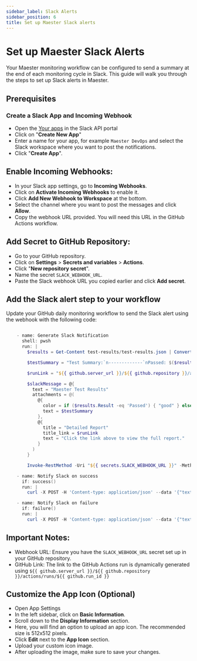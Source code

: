 ```yaml
---
sidebar_label: Slack Alerts
sidebar_position: 6
title: Set up Maester Slack alerts
---
```


# Set up Maester Slack Alerts

Your Maester monitoring workflow can be configured to send a summary at the end of each monitoring cycle in Slack. This guide will walk you through the steps to set up Slack alerts in Maester.

## Prerequisites

### Create a Slack App and Incoming Webhook
- Open the [Your apps](https://api.slack.com/apps) in the Slack API portal
- Click on "**Create New App**"
- Enter a name for your app, for example `Maester DevOps` and select the Slack workspace where you want to post the notifications.
- Click "**Create App**".

## Enable Incoming Webhooks:
- In your Slack app settings, go to **Incoming Webhooks**.
- Click on **Activate Incoming Webhooks** to enable it.
- Click **Add New Webhook to Workspace** at the bottom.
- Select the channel where you want to post the messages and click **Allow**.
- Copy the webhook URL provided. You will need this URL in the GitHub Actions workflow.

## Add Secret to GitHub Repository:
- Go to your GitHub repository.
- Click on **Settings** > **Secrets and variables** > **Actions**.
- Click "**New repository secret**".
- Name the secret `SLACK_WEBHOOK_URL`.
- Paste the Slack webhook URL you copied earlier and click **Add secret**.

## Add the Slack alert step to your workflow
Update your GitHub daily monitoring workflow to send the Slack alert using the webhook with the following code:

```powershell

    - name: Generate Slack Notification
      shell: pwsh
      run: |
        $results = Get-Content test-results/test-results.json | ConvertFrom-Json

        $testSummary = "Test Summary:`n-------------`nPassed: $($results.PassedCount)`nFailed: $($results.FailedCount)`nSkipped: $($results.SkippedCount)`nTotal: $($results.TotalCount)"

        $runLink = "${{ github.server_url }}/${{ github.repository }}/actions/runs/${{ github.run_id }}"

        $slackMessage = @{
          text = "Maester Test Results"
          attachments = @(
            @{
              color = if ($results.Result -eq 'Passed') { "good" } else { "danger" }
              text = $testSummary
            },
            @{
              title = "Detailed Report"
              title_link = $runLink
              text = "Click the link above to view the full report."
            }
          )
        }

        Invoke-RestMethod -Uri "${{ secrets.SLACK_WEBHOOK_URL }}" -Method Post -ContentType 'application/json' -Body ($slackMessage | ConvertTo-Json -Depth 4)

    - name: Notify Slack on success
      if: success()
      run: |
        curl -X POST -H 'Content-type: application/json' --data '{"text":"Maester tests passed!"}' "${{ secrets.SLACK_WEBHOOK_URL }}"

    - name: Notify Slack on failure
      if: failure()
      run: |
        curl -X POST -H 'Content-type: application/json' --data '{"text":"Maester tests failed!"}' "${{ secrets.SLACK_WEBHOOK_URL }}"
```

## Important Notes:
- Webhook URL: Ensure you have the `SLACK_WEBHOOK_URL` secret set up in your GitHub repository.
- GitHub Link: The link to the GitHub Actions run is dynamically generated using `${{ github.server_url }}/${{ github.repository }}/actions/runs/${{ github.run_id }}`

## Customize the App Icon (Optional)
- Open App Settings
- In the left sidebar, click on **Basic Information**.
- Scroll down to the **Display Information** section.
- Here, you will find an option to upload an app icon. The recommended size is 512x512 pixels.
- Click **Edit** next to the **App Icon** section.
- Upload your custom icon image.
- After uploading the image, make sure to save your changes.
